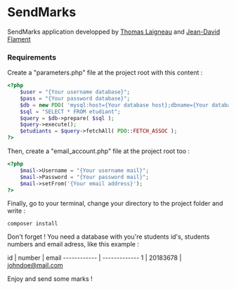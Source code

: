 # SendMarks
SendMarks application developped by <a href="https://github.com/ThomasLaigneau">Thomas Laigneau</a> and <a href="https://github.com/Jean-DavidF">Jean-David Flament</a>

### Requirements
Create a "parameters.php" file at the project root with this content :

```php
<?php
	$user = "{Your username database}";
	$pass = "{Your password database}";
	$db = new PDO( 'mysql:host={Your database host};dbname={Your database name}', $user, $pass );
	$sql = "SELECT * FROM etudiant";
	$query = $db->prepare( $sql );
	$query->execute(); 
	$etudiants = $query->fetchAll( PDO::FETCH_ASSOC );
?>
```

Then, create a "email_account.php" file at the project root too :

```php
<?php
	$mail->Username = "{Your username mail}";
	$mail->Password = "{Your password mail}";
	$mail->setFrom('{Your email address}');
?>
```

Finally, go to your terminal, change your directory to the project folder and write :

```
composer install
```

Don't forget ! You need a database with you're students id's, students numbers and email adress, like this example :

id | number | email
------------ | -------------
1 | 20183678 | johndoe@mail.com

Enjoy and send some marks !
